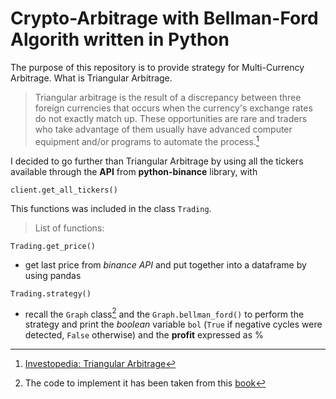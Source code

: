 # Crypto-Arbitrage with Bellman-Ford Algorith written in Python
The purpose of this repository is to provide strategy for Multi-Currency Arbitrage. What is Triangular Arbitrage.
> Triangular arbitrage is the result of a discrepancy between three foreign currencies that occurs when the currency's exchange rates do not exactly match up. These opportunities are rare and traders who take advantage of them usually have advanced computer equipment and/or programs to automate the process.[^1]

I decided to go further than Triangular Arbitrage by using all the tickers available through the **API** from **python-binance** library, with 
```
client.get_all_tickers()
```
This functions was included in the class `Trading`. 
> List of functions:
```
Trading.get_price()
```
- get last price from *binance API* and put together into a dataframe by using pandas
```
Trading.strategy()
```
- recall the `Graph` class[^2] and the `Graph.bellman_ford()` to perform the strategy and print the  *boolean* variable `bol` (`True` if negative cycles were detected, `False` otherwise) and the **profit**  expressed as %



[^1]:[Investopedia: Triangular Arbitrage](https://www.investopedia.com/terms/t/triangulararbitrage.asp)
[^2]: The code to implement it has been taken from this [book](https://amzn.to/3bBI8tP)
